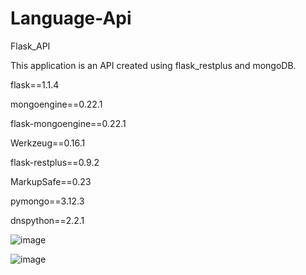 # Language-Api
Flask_API 

This application is an API created using flask_restplus and mongoDB.


flask==1.1.4

mongoengine==0.22.1

flask-mongoengine==0.22.1

Werkzeug==0.16.1

flask-restplus==0.9.2

MarkupSafe==0.23

pymongo==3.12.3

dnspython==2.2.1


![image](https://user-images.githubusercontent.com/42398461/165486853-37826722-445b-45c7-9365-b14916bcca84.png)


![image](https://user-images.githubusercontent.com/42398461/165486997-d7aaee8d-d4b5-4141-8c4e-5b1573374f18.png)
